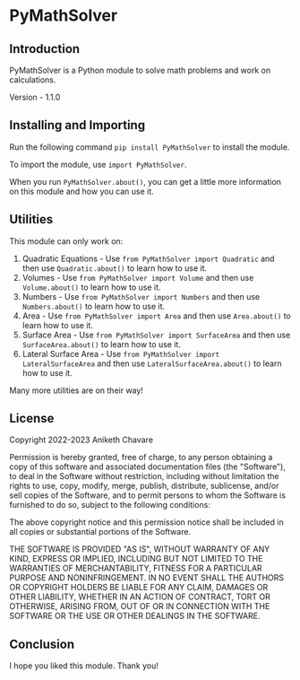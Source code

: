 # PyMathSolver

## Introduction

PyMathSolver is a Python module to solve math problems and work on calculations.

Version - 1.1.0

## Installing and Importing

Run the following command `pip install PyMathSolver` to install the module.

To import the module, use `import PyMathSolver`.

When you run `PyMathSolver.about()`, you can get a little more information on this module and how you can use it.

## Utilities

This module can only work on:

1) Quadratic Equations - Use `from PyMathSolver import Quadratic` and then use `Quadratic.about()` to learn how to use it.
2) Volumes - Use `from PyMathSolver import Volume` and then use `Volume.about()` to learn how to use it.
3) Numbers - Use `from PyMathSolver import Numbers` and then use `Numbers.about()` to learn how to use it.
4) Area - Use `from PyMathSolver import Area` and then use `Area.about()` to learn how to use it.
5) Surface Area - Use `from PyMathSolver import SurfaceArea` and then use `SurfaceArea.about()` to learn how to use it.
6) Lateral Surface Area - Use `from PyMathSolver import LateralSurfaceArea` and then use `LateralSurfaceArea.about()` to learn how to use it.

Many more utilities are on their way!

## License

Copyright 2022-2023 Aniketh Chavare

Permission is hereby granted, free of charge, to any person obtaining a copy of this software
and associated documentation files (the "Software"), to deal in the Software without restriction,
including without limitation the rights to use, copy, modify, merge, publish, distribute,
sublicense, and/or sell copies of the Software, and to permit persons to whom the Software is
furnished to do so, subject to the following conditions:

The above copyright notice and this permission notice shall be included in all copies or
substantial portions of the Software.

THE SOFTWARE IS PROVIDED "AS IS", WITHOUT WARRANTY OF ANY KIND, EXPRESS OR IMPLIED, INCLUDING BUT
NOT LIMITED TO THE WARRANTIES OF MERCHANTABILITY, FITNESS FOR A PARTICULAR PURPOSE AND
NONINFRINGEMENT. IN NO EVENT SHALL THE AUTHORS OR COPYRIGHT HOLDERS BE LIABLE FOR ANY CLAIM,
DAMAGES OR OTHER LIABILITY, WHETHER IN AN ACTION OF CONTRACT, TORT OR OTHERWISE, ARISING FROM,
OUT OF OR IN CONNECTION WITH THE SOFTWARE OR THE USE OR OTHER DEALINGS IN THE SOFTWARE.

## Conclusion

I hope you liked this module. Thank you!